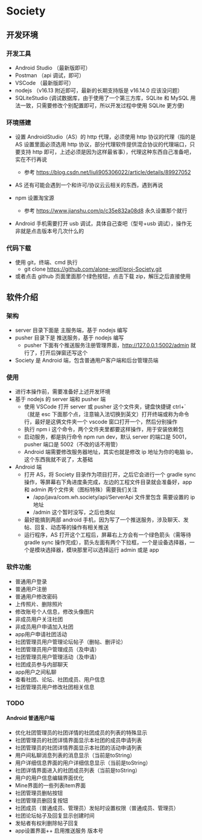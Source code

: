 # Society

## 开发环境

### 开发工具

- Android Studio （最新版即可）
- Postman （api 调试，即可）
- VSCode （最新版即可）
- nodejs （v16.13 附近即可，最新的长期支持版是 v16.14.0 应该没问题）
- SQLiteStudio (调试数据库，由于使用了一个第三方库，SQLite 和 MySQL 用法一致，只需要修改个别配置即可，所以开发过程中使用 SQLite 更方便)

### 环境搭建

- 设置 AndroidStudio（AS）的 http 代理，必须使用 http 协议的代理（指的是 AS 设置里面必须选用 http 协议，部分代理软件提供混合协议的代理端口，只要支持 http 即可，上述必须是因为这样最省事），代理这种东西自己准备吧，实在不行再说
  - 参考 https://blog.csdn.net/liuli905306022/article/details/89927052
- AS 还有可能会遇到一个和许可/协议云云相关的东西，遇到再说
- npm 设置淘宝源

  - 参考 https://www.jianshu.com/p/c35e832a08d8 永久设置那个就行

- Android 手机需要打开 usb 调试，具体自己查吧（型号+usb 调试），操作无非就是点击版本号几次什么的

### 代码下载

- 使用 git，终端、cmd 执行
  - git clone https://github.com/alone-wolf/proj-Society.git
- 或者点击 github 页面里面那个绿色按钮，点击下载 zip，解压之后直接使用

## 软件介绍

### 架构

- server 目录下面是 主服务端，基于 nodejs 编写
- pusher 目录下是 推送服务，基于 nodejs 编写
  - pusher 下面有个推送服务注册管理界面，http://127.0.0.1:5002/admin 就行了，打开后弹窗还写这个
- Society 是 Android 端，包含普通用户客户端和后台管理员端

### 使用

- 进行本操作前，需要准备好上述开发环境
- 基于 nodejs 的 server 端和 pusher 端
  - 使用 VSCode 打开 server 或 pusher 这个文件夹，键盘快捷键 ctrl+`（就是 esc 下面那个点，注意输入法切换到英文）打开终端或称为命令行，最好是这俩文件夹一个 vscode 窗口打开一个，然后分别操作
  - 执行 npm i 这个命令，两个文件夹里都要这样操作，用于安装依赖包
  - 启动服务，都是执行命令 npm run dev，默认 server 的端口是 5001，pusher 端口是 5002（不改的话不用管）
  - Android 端需要修改服务器地址，其实也就是修改 ip 地址为你的电脑 ip，这个东西我就不说了，太基础
- Android 端
  - 打开 AS，将 Society 目录作为项目打开，之后它会进行一个 gradle sync 操作，等屏幕右下角进度条完成，左边的工程文件目录就会准备好，app 和 admin 两个文件夹（图标特殊）需要我们关注
    - /app/java/com.wh.society/api/ServerApi 文件里包含 需要设置的 ip 地址
    - /admin 这个暂时没写，之后也类似
  - 最好能搞到两部 android 手机，因为写了一个推送服务，涉及聊天、发帖、回复、动态等的操作有相关推送
  - 运行程序，AS 打开这个工程后，屏幕右上方会有一个绿色箭头（需等待 gradle sync 操作完成），箭头左面有两个下拉框，一个是设备选择器，一个是模块选择器，模块那里可以选择运行 admin 或是 app

### 软件功能
- 普通用户登录
- 普通用户注册
- 普通用户修改密码
- 上传照片、删除照片
- 修改账号个人信息，修改头像图片
- 非成员用户关注社团
- 非成员用户申请加入社团
- app用户申请社团活动
- 社团管理员用户管理论坛帖子（删帖、删评论）
- 社团管理员用户管理成员（及申请）
- 社团管理员用户管理活动（及申请）
- 社团成员参与内部聊天
- app用户之间私聊
- 查看社团、论坛、社团成员、用户信息
- 社团管理员用户修改社团相关信息


### TODO
#### Android 普通用户端
* 优化社团管理员的社团详情的社团成员的列表的特殊显示
* 社团管理员的社团详情界面显示本社团的成员申请列表
* 社团管理员的社团详情界面显示本社团的活动申请列表
* 用户间私聊消息列表的消息显示（当前是toString）
* 用户详细信息界面的用户详细信息显示（当前是toString）
* 社团详情界面进入的社团成员列表（当前是toString）
* 用户的用户信息编辑界面优化
* Mine界面的一些列表item界面
* 社团管理员删帖按钮
* 社团管理员删回复按钮
* 社团成员（普通成员、管理员）发帖时设置权限（普通成员、管理员）
* 社团论坛帖子及回复显示创建时间
* 发帖者有权利删除帖子回复
* app设置界面++ 启用推送服务 版本号 
